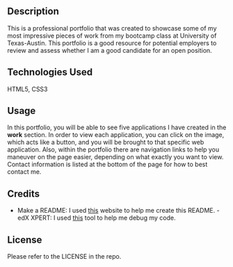 ## Description
This is a professional portfolio that was created to showcase some of my most impressive pieces of work from my bootcamp class at University of Texas-Austin. This portfolio is a good resource for potential employers to review and assess whether I am a good candidate for an open position. 

## Technologies Used
HTML5,
CSS3

## Usage
In this portfolio, you will be able to see five applications I have created in the **work** section. In order to view each application, you can click on the image, which acts like a button, and you will be brought to that specific web application. Also, within the portfolio there are navigation links to help you maneuver on the page easier, depending on what exactly you want to view. Contact information is listed at the bottom of the page for how to best contact me. 

## Credits
- Make a README: I used [this](https://www.makeareadme.com/) website to help me create this README.
-edX XPERT: I used [this](https://bootcampspot.instructure.com/courses/5291/external_tools/313) tool to help me debug my code.

## License
Please refer to the LICENSE in the repo.